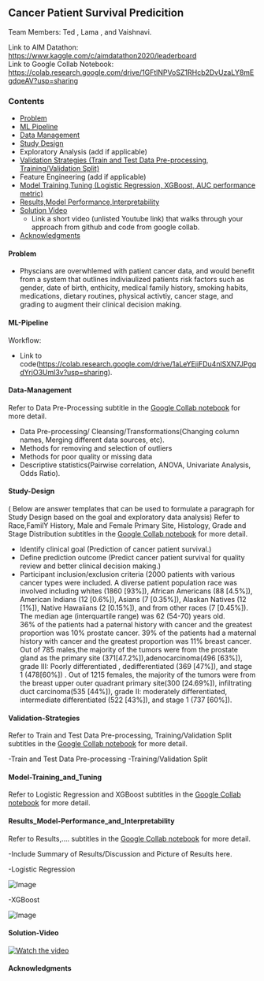 ## Cancer Patient Survival Predicition 

Team Members: Ted , Lama , and Vaishnavi.

Link to AIM Datathon: https://www.kaggle.com/c/aimdatathon2020/leaderboard <br>
Link to Google Collab Notebook: https://colab.research.google.com/drive/1GFtlNPVoSZ1RHcb2DvUzaLY8mEgdqeAV?usp=sharing
### Contents

* [Problem](#Problem)
* [ML Pipeline](#ML-Pipeline)
* [Data Management](#Data-Management)
* [Study Design](#Study-Design)
* Exploratory Analysis (add if applicable)
* [Validation Strategies (Train and Test Data Pre-processing, Training/Validation Split)](#Validation-Strategies)
* Feature Engineering (add if applicable)
* [Model Training,Tuning (Logistic Regression, XGBoost, AUC performance metric)](#Model-Training_and_Tuning)
* [Results,Model Performance,Interpretability](#Results_Model-Performance_and_Interpretability)
* [Solution Video](#Solution-Video)
  * Link a short video (unlisted Youtube link) that walks through your approach from github and code from google collab.
* [Acknowledgments](#acknowledgments)

#### Problem
- Physcians are overwhlemed with patient cancer data, and would benefit from a system that outlines indiviaulized patients risk factors such as gender, date of birth, enthicity, medical family history, smoking habits, medications, dietary routines, physical activtiy, cancer stage, and grading to augment their clinical decision making. 

#### ML-Pipeline
Workflow:

- Link to code(https://colab.research.google.com/drive/1aLeYEjiFDu4nlSXN7JPgqdYrjO3Uml3v?usp=sharing).
#### Data-Management
Refer to Data Pre-Processing subtitle in the [Google Collab notebook](https://colab.research.google.com/drive/1GFtlNPVoSZ1RHcb2DvUzaLY8mEgdqeAV?usp=sharing) for more detail. 
- Data Pre-processing/ Cleansing/Transformations(Changing column names, Merging different data sources, etc). 
- Methods for removing and selection of outliers
- Methods for poor quality or missing data
- Descriptive statistics(Pairwise correlation, ANOVA, Univariate Analysis, Odds Ratio).
#### Study-Design
( Below are answer templates that can be used to formulate a paragraph for Study Design based on the goal and exploratory data analysis)
Refer to Race,FamilY History, Male and Female Primary Site, Histology, Grade and Stage Distribution subtitles in the [Google Collab notebook](https://colab.research.google.com/drive/1GFtlNPVoSZ1RHcb2DvUzaLY8mEgdqeAV?usp=sharing) for more detail. 
-   Identify clinical goal (Prediction of cancer patient survival.)
-   Define prediction outcome (Predict cancer patient survival for quality review and better clinical decision making.)
-   Participant inclusion/exclusion criteria 
(2000 patients with various cancer types were included. A diverse patient population race was involved including whites (1860 [93%]),  African Americans (88 [4.5%]), American Indians (12 [0.6%]), Asians (7 [0.35%]),  Alaskan Natives (12 [1%]), Native Hawaiians (2 [0.15%]), and from other races (7 [0.45%]). The median age (interquartile range) was 62 (54-70) years old.  
36% of the patients had a paternal history with cancer and the greatest proportion was 10% prostate cancer. 39% of the patients had a maternal history with cancer and the greatest proportion was 11% breast cancer. 
Out of 785 males,the majority of the tumors were from the prostate gland as the primary site (371[47.2%]),adenocarcinoma(496 [63%]), grade III: Poorly differentiated , dedifferentiated (369 [47%]), and stage 1 (478[60%]) . 
Out of 1215 females, the majority of the tumors were from the breast upper outer quadrant primary site(300 [24.69%]), infiltrating duct carcinoma(535 [44%]), grade II: moderately differentiated, intermediate differentiated (522 [43%]), and stage 1 (737 [60%]).

#### Validation-Strategies 
Refer to Train and Test Data Pre-processing, Training/Validation Split subtitles in the [Google Collab notebook](https://colab.research.google.com/drive/1GFtlNPVoSZ1RHcb2DvUzaLY8mEgdqeAV?usp=sharing) for more detail. 

-Train and Test Data Pre-processing
-Training/Validation Split

#### Model-Training_and_Tuning
Refer to Logistic Regression and XGBoost subtitles in the [Google Collab notebook](https://colab.research.google.com/drive/1GFtlNPVoSZ1RHcb2DvUzaLY8mEgdqeAV?usp=sharing) for more detail. 

#### Results_Model-Performance_and_Interpretability
Refer to Results,.... subtitles in the [Google Collab notebook](https://colab.research.google.com/drive/1GFtlNPVoSZ1RHcb2DvUzaLY8mEgdqeAV?usp=sharing) for more detail. 

-Include Summary of Results/Discussion and Picture of Results here.


-Logistic Regression

![Image](https://github.com/aimsymposium/Project-sample/blob/main/LogisiticRegression.PNG)


-XGBoost

![Image](https://github.com/aimsymposium/Project-sample/blob/main/XGBoost.PNG)

#### Solution-Video

[![Watch the video](https://github.com/Code-and-Response/Liquid-Prep/blob/master/images/IBM-interview-video-image.png)](https://youtu.be/vOgCOoy_Bx0)


#### Acknowledgments


